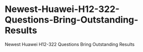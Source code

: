 # Newest-Huawei-H12-322-Questions-Bring-Outstanding-Results
Newest Huawei H12-322 Questions Bring Outstanding Results
